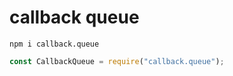 # callback queue

<pre><code>npm i callback.queue</code></pre>

```javascript
const CallbackQueue = require("callback.queue");
```
